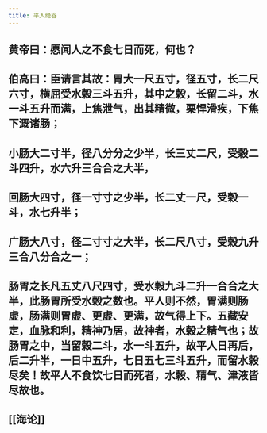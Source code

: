 ```yaml
---
title: 平人绝谷
---
```


## 黄帝曰：愿闻人之不食七日而死，何也？
## 伯高曰：臣请言其故：胃大一尺五寸，径五寸，长二尺六寸，横屈受水榖三斗五升，其中之榖，长留二斗，水一斗五升而满，上焦泄气，出其精微，栗悍滑疾，下焦下溉诸肠；
## 小肠大二寸半，径八分分之少半，长三丈二尺，受榖二斗四升，水六升三合合之大半，
## 回肠大四寸，径一寸寸之少半，长二丈一尺，受榖一斗，水七升半；
## 广肠大八寸，径二寸寸之大半，长二尺八寸，受榖九升三合八分合之一；
## 肠胃之长凡五丈八尺四寸，受水榖九斗二升一合合之大半，此肠胃所受水榖之数也。平人则不然，胃满则肠虚，肠满则胃虚、更虚、更满，故气得上下。五藏安定，血脉和利，精神乃居，故神者，水榖之精气也；故肠胃之中，当留榖二斗，水一斗五升，故平人日再后，后二升半，一日中五升，七日五七三斗五升，而留水榖尽矣！故平人不食饮七日而死者，水榖、精气、津液皆尽故也。
## [[海论]]
